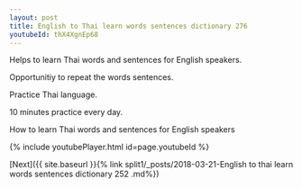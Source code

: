 ```yaml
---
layout: post
title: English to Thai learn words sentences dictionary 276 
youtubeId: thX4XgnEp68
---
```

 
 
Helps to learn Thai words and sentences for English speakers.

Opportunitiy to repeat the words sentences. 

Practice Thai language. 
 
10 minutes practice every day. 
 
How to learn Thai words and sentences for English speakers 
 
{% include youtubePlayer.html id=page.youtubeId %}
 
 
[Next]({{ site.baseurl }}{% link  split1/_posts/2018-03-21-English to thai learn words sentences dictionary 252 .md%})
 

